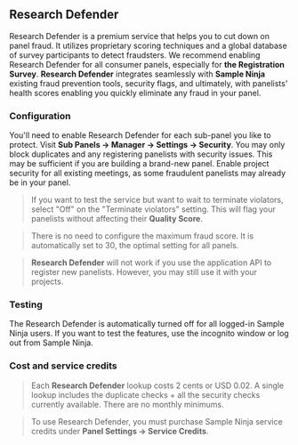 ## Research Defender

Research Defender is a premium service that helps you to cut down on panel fraud. It utilizes proprietary scoring techniques and a global database of survey participants to detect fraudsters. We recommend enabling Research Defender for all consumer panels, especially for **the Registration Survey**. **Research Defender** integrates seamlessly with **Sample Ninja** existing fraud prevention tools, security flags, and ultimately, with panelists' health scores enabling you quickly eliminate any fraud in your panel.

### Configuration

You'll need to enable Research Defender for each sub-panel you like to protect. Visit **Sub Panels -> Manager -> Settings -> Security**. You may only block duplicates and any registering panelists with security issues. This may be sufficient if you are building a brand-new panel. Enable project security for all existing meetings, as some fraudulent panelists may already be in your panel. 

> If you want to test the service but want to wait to terminate violators, select "Off" on the "Terminate violators" setting. This will flag your panelists without affecting their **Quality Score**.

> There is no need to configure the maximum fraud score. It is automatically set to 30, the optimal setting for all panels.

> **Research Defender** will not work if you use the application API to register new panelists. However, you may still use it with your projects.

### Testing

The Research Defender is automatically turned off for all logged-in Sample Ninja users. If you want to test the features, use the incognito window or log out from Sample Ninja.

### Cost and service credits

> Each **Research Defender** lookup costs 2 cents or USD 0.02. A single lookup includes the duplicate checks + all the security checks currently available. There are no monthly minimums.

> To use Research Defender, you must purchase Sample Ninja service credits under **Panel Settings -> Service Credits**.
